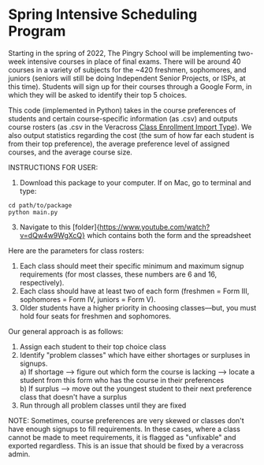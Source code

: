 # Spring Intensive Scheduling Program

Starting in the spring of 2022, The Pingry School will be implementing two-week intensive courses in place of final exams.
There will be around 40 courses in a variety of subjects for the ~420 freshmen, sophomores, and juniors (seniors will still
be doing Independent Senior Projects, or ISPs, at this time). Students will sign up for their courses through a Google Form,
in which they will be asked to identify their top 5 choices.

This code (implemented in Python) takes in the course preferences of students and certain course-specific information (as .csv) and outputs course rosters (as .csv in the Veracross [Class Enrollment Import Type](https://learn.veracross.com/docs/class-enrollment-import-type#uploading-the-data "Class Enrollment Import Type")). We also output statistics regarding the cost (the sum of how far each student is from their top preference), the average preference level of assigned courses, and the average course size.

INSTRUCTIONS FOR USER: 
1) Download this package to your computer. If on Mac, go to terminal and type: <br />
```
cd path/to/package
python main.py
```
3) Navigate to this [folder]{https://www.youtube.com/watch?v=dQw4w9WgXcQ} which contains both the form and the spreadsheet


Here are the parameters for class rosters:
1) Each class should meet their specific minimum and maximum signup requirements (for most classes, these numbers are 6 and 16, respectively).
2) Each class should have at least two of each form (freshmen = Form III, sophomores = Form IV, juniors = Form V).
3) Older students have a higher priority in choosing classes––but, you must hold four seats for freshmen and sophomores.

Our general approach is as follows:
1) Assign each student to their top choice class
2) Identify "problem classes" which have either shortages or surpluses in signups. <br />
  a) If shortage --> figure out which form the course is lacking --> locate a student from this form who has the course in their preferences <br />
  b) If surplus --> move out the youngest student to their next preference class that doesn't have a surplus
3) Run through all problem classes until they are fixed

NOTE: Sometimes, course preferences are very skewed or classes don't have enough signups to fill requirements. In these cases, where a class cannot be made to meet requirements, it is flagged as "unfixable" and exported regardless. This is an issue that should be fixed by a veracross admin.


